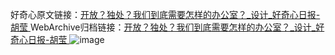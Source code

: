 好奇心原文链接：[开放？独处？我们到底需要怎样的办公室？_设计_好奇心日报-胡莹 ](https://www.qdaily.com/articles/3822.html)
WebArchive归档链接：[开放？独处？我们到底需要怎样的办公室？_设计_好奇心日报-胡莹 ](http://web.archive.org/web/20180414132108/http://www.qdaily.com:80/articles/3822.html)
![image](http://ww3.sinaimg.cn/large/007d5XDply1g3vdcsfj2hj30u08f3qv5)